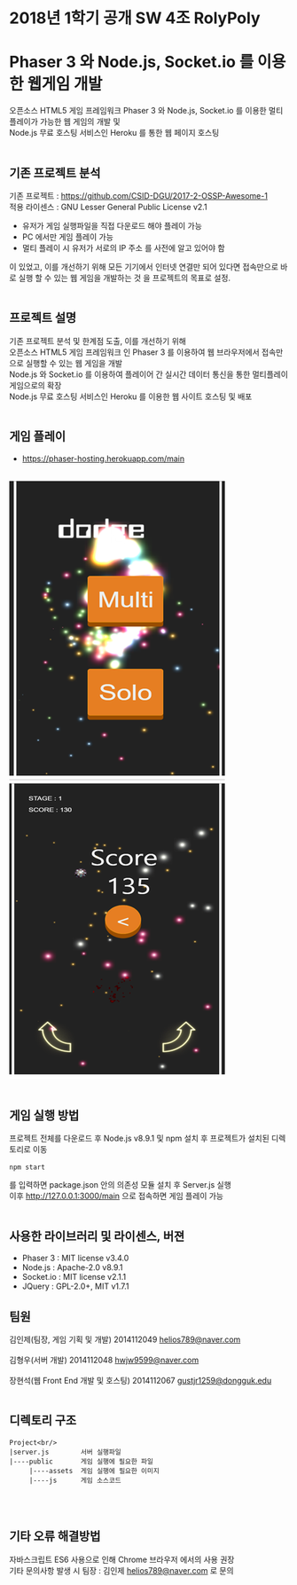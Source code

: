 # 2018년 1학기 공개 SW 4조 RolyPoly
# Phaser 3 와 Node.js, Socket.io 를 이용한 웹게임 개발
오픈소스 HTML5 게임 프레임워크 Phaser 3 와 Node.js, Socket.io 를 이용한 멀티플레이가 가능한 웹 게임의 개발 및  
Node.js 무료 호스팅 서비스인 Heroku 를 통한 웹 페이지 호스팅
<br/><br/>

## 기존 프로젝트 분석
기존 프로젝트 : https://github.com/CSID-DGU/2017-2-OSSP-Awesome-1  
적용 라이센스 : GNU Lesser General Public License v2.1  

- 유저가 게임 실행파일을 직접 다운로드 해야 플레이 가능
- PC 에서만 게임 플레이 가능
- 멀티 플레이 시 유저가 서로의 IP 주소 를 사전에 알고 있어야 함  

이 있었고, 이를 개선하기 위해 모든 기기에서 인터넷 연결만 되어 있다면 접속만으로
바로 실행 할 수 있는 웹 게임을 개발하는 것 을 프로젝트의 목표로 설정.
<br/><br/>
  
## 프로젝트 설명
기존 프로젝트 분석 및 한계점 도출, 이를 개선하기 위해  
오픈소스 HTML5 게임 프레임워크 인 Phaser 3 를 이용하여 웹 브라우저에서 접속만으로 실행할 수 있는 웹 게임을 개발  
Node.js 와 Socket.io 를 이용하여 플레이어 간 실시간 데이터 통신을 통한 멀티플레이 게임으로의 확장  
Node.js 무료 호스팅 서비스인 Heroku 를 이용한 웹 사이트 호스팅 및 배포
<br/><br/>
## 게임 플레이
- https://phaser-hosting.herokuapp.com/main
<br/>
<img src = "./screenshots/1.png" />
<img src = "./screenshots/2.png" />
<br/><br/>

## 게임 실행 방법
프로젝트 전체를 다운로드 후 Node.js v8.9.1 및 npm 설치 후 프로젝트가 설치된 디렉토리로 이동  
```
npm start
```
를 입력하면 package.json 안의 의존성 모듈 설치 후 Server.js 실행  
이후 http://127.0.0.1:3000/main 으로 접속하면 게임 플레이 가능
<br/><br/>

## 사용한 라이브러리 및 라이센스, 버젼
- Phaser 3  : MIT license    v3.4.0  
- Node.js   : Apache-2.0     v8.9.1  
- Socket.io : MIT license    v2.1.1  
- JQuery    : GPL-2.0+, MIT  v1.7.1 <br/>
## 팀원
김인제(팀장, 게임 기획 및 개발) 2014112049 helios789@naver.com
<br/><br/>
김형우(서버 개발) 2014112048 hwjw9599@naver.com
<br/><br/>
장현석(웹 Front End 개발 및 호스팅) 2014112067 gustjr1259@dongguk.edu
<br/><br/>
## 디렉토리 구조
```
Project<br/>
|server.js        서버 실행파일
|----public       게임 실행에 필요한 파일  
     |----assets  게임 실행에 필요한 이미지
     |----js      게임 소스코드
 ```
<br/><br/>
## 기타 오류 해결방법
자바스크립트 ES6 사용으로 인해 Chrome 브라우저 에서의 사용 권장<br/>
기타 문의사항 발생 시 팀장 : 김인제 helios789@naver.com 로 문의
